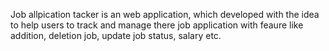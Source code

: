 Job allpication tacker is an web application, which developed with the idea to help users to track and manage there job application with feaure like addition, deletion job, update job status, salary etc.
